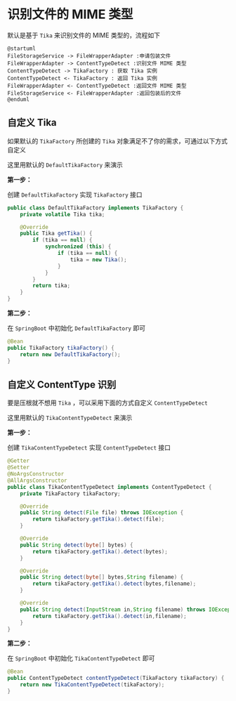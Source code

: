 # 识别文件的 MIME 类型

默认是基于 `Tika` 来识别文件的 MIME 类型的，流程如下

```plantuml
@startuml
FileStorageService -> FileWrapperAdapter :申请包装文件
FileWrapperAdapter -> ContentTypeDetect :识别文件 MIME 类型
ContentTypeDetect -> TikaFactory : 获取 Tika 实例
ContentTypeDetect <- TikaFactory : 返回 Tika 实例
FileWrapperAdapter <- ContentTypeDetect :返回文件 MIME 类型
FileStorageService <- FileWrapperAdapter :返回包装后的文件
@enduml
```

## 自定义 Tika

如果默认的 `TikaFactory` 所创建的 `Tika` 对象满足不了你的需求，可通过以下方式自定义

这里用默认的 `DefaultTikaFactory` 来演示

**第一步：**

创建 `DefaultTikaFactory` 实现 `TikaFactory` 接口

```java
public class DefaultTikaFactory implements TikaFactory {
    private volatile Tika tika;

    @Override
    public Tika getTika() {
        if (tika == null) {
            synchronized (this) {
                if (tika == null) {
                    tika = new Tika();
                }
            }
        }
        return tika;
    }
}
```

**第二步：**

在 `SpringBoot` 中初始化 `DefaultTikaFactory` 即可 

```java
@Bean
public TikaFactory tikaFactory() {
    return new DefaultTikaFactory();
}
```


## 自定义 ContentType 识别

要是压根就不想用 `Tika` ，可以采用下面的方式自定义 `ContentTypeDetect`

这里用默认的 `TikaContentTypeDetect` 来演示

**第一步：**

创建 `TikaContentTypeDetect` 实现 `ContentTypeDetect` 接口

```java
@Getter
@Setter
@NoArgsConstructor
@AllArgsConstructor
public class TikaContentTypeDetect implements ContentTypeDetect {
    private TikaFactory tikaFactory;

    @Override
    public String detect(File file) throws IOException {
        return tikaFactory.getTika().detect(file);
    }

    @Override
    public String detect(byte[] bytes) {
        return tikaFactory.getTika().detect(bytes);
    }

    @Override
    public String detect(byte[] bytes,String filename) {
        return tikaFactory.getTika().detect(bytes,filename);
    }

    @Override
    public String detect(InputStream in,String filename) throws IOException {
        return tikaFactory.getTika().detect(in,filename);
    }
}
```

**第二步：**

在 `SpringBoot` 中初始化 `TikaContentTypeDetect` 即可

```java
@Bean
public ContentTypeDetect contentTypeDetect(TikaFactory tikaFactory) {
    return new TikaContentTypeDetect(tikaFactory);
}
```
